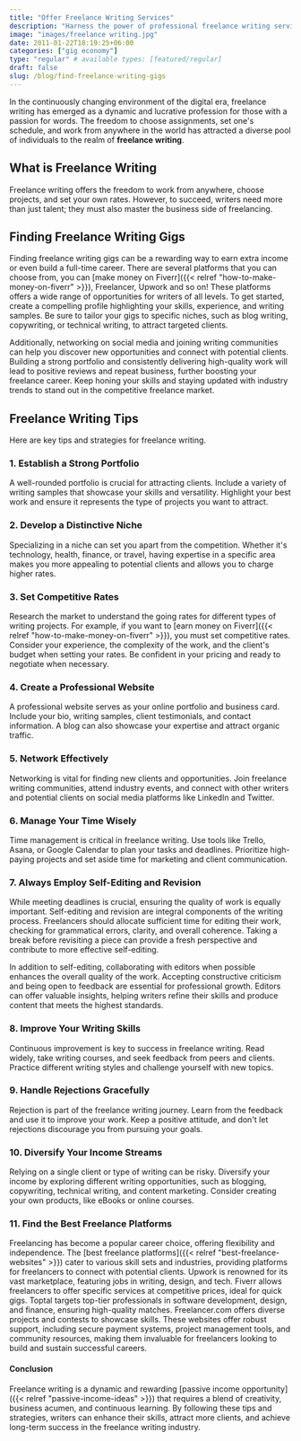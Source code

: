 ```yaml
---
title: "Offer Freelance Writing Services"
description: "Harness the power of professional freelance writing services to elevate your brand. Engage audiences, optimize SEO, and deliver tailored messages effectively."
image: "images/freelance writing.jpg"
date: 2011-01-22T18:19:25+06:00
categories: ["gig economy"]
type: "regular" # available types: [featured/regular]
draft: false
slug: /blog/find-freelance-writing-gigs
---
```


In the continuously changing environment of the digital era, freelance writing has emerged as a dynamic and lucrative profession for those with a passion for words. The freedom to choose assignments, set one's schedule, and work from anywhere in the world has attracted a diverse pool of individuals to the realm of **freelance writing**.

## What is Freelance Writing

Freelance writing offers the freedom to work from anywhere, choose projects, and set your own rates. However, to succeed, writers need more than just talent; they must also master the business side of freelancing.

## Finding Freelance Writing Gigs

Finding freelance writing gigs can be a rewarding way to earn extra income or even build a full-time career. There are several platforms that you can choose from, you can [make money on Fiverr]({{< relref "how-to-make-money-on-fiverr" >}}), Freelancer, Upwork and so on! These platforms offers a wide range of opportunities for writers of all levels. To get started, create a compelling profile highlighting your skills, experience, and writing samples. Be sure to tailor your gigs to specific niches, such as blog writing, copywriting, or technical writing, to attract targeted clients.

Additionally, networking on social media and joining writing communities can help you discover new opportunities and connect with potential clients. Building a strong portfolio and consistently delivering high-quality work will lead to positive reviews and repeat business, further boosting your freelance career. Keep honing your skills and staying updated with industry trends to stand out in the competitive freelance market.

## Freelance Writing Tips

Here are key tips and strategies for freelance writing.

### 1. Establish a Strong Portfolio

A well-rounded portfolio is crucial for attracting clients. Include a variety of writing samples that showcase your skills and versatility. Highlight your best work and ensure it represents the type of projects you want to attract.

### 2. Develop a Distinctive Niche

Specializing in a niche can set you apart from the competition. Whether it's technology, health, finance, or travel, having expertise in a specific area makes you more appealing to potential clients and allows you to charge higher rates.

### 3. Set Competitive Rates

Research the market to understand the going rates for different types of writing projects. For example, if you want to [earn money on Fiverr]({{< relref "how-to-make-money-on-fiverr" >}}), you must set competitive rates. Consider your experience, the complexity of the work, and the client's budget when setting your rates. Be confident in your pricing and ready to negotiate when necessary.

### 4. Create a Professional Website

A professional website serves as your online portfolio and business card. Include your bio, writing samples, client testimonials, and contact information. A blog can also showcase your expertise and attract organic traffic.

### 5. Network Effectively

Networking is vital for finding new clients and opportunities. Join freelance writing communities, attend industry events, and connect with other writers and potential clients on social media platforms like LinkedIn and Twitter.

### 6. Manage Your Time Wisely

Time management is critical in freelance writing. Use tools like Trello, Asana, or Google Calendar to plan your tasks and deadlines. Prioritize high-paying projects and set aside time for marketing and client communication.

### 7. Always Employ Self-Editing and Revision

While meeting deadlines is crucial, ensuring the quality of work is equally important. Self-editing and revision are integral components of the writing process. Freelancers should allocate sufficient time for editing their work, checking for grammatical errors, clarity, and overall coherence. Taking a break before revisiting a piece can provide a fresh perspective and contribute to more effective self-editing.

In addition to self-editing, collaborating with editors when possible enhances the overall quality of the work. Accepting constructive criticism and being open to feedback are essential for professional growth. Editors can offer valuable insights, helping writers refine their skills and produce content that meets the highest standards.

### 8. Improve Your Writing Skills

Continuous improvement is key to success in freelance writing. Read widely, take writing courses, and seek feedback from peers and clients. Practice different writing styles and challenge yourself with new topics.

### 9. Handle Rejections Gracefully

Rejection is part of the freelance writing journey. Learn from the feedback and use it to improve your work. Keep a positive attitude, and don't let rejections discourage you from pursuing your goals.

### 10. Diversify Your Income Streams

Relying on a single client or type of writing can be risky. Diversify your income by exploring different writing opportunities, such as blogging, copywriting, technical writing, and content marketing. Consider creating your own products, like eBooks or online courses.

### 11. Find the Best Freelance Platforms

Freelancing has become a popular career choice, offering flexibility and independence. The [best freelance platforms]({{< relref "best-freelance-websites" >}}) cater to various skill sets and industries, providing platforms for freelancers to connect with potential clients. Upwork is renowned for its vast marketplace, featuring jobs in writing, design, and tech. Fiverr allows freelancers to offer specific services at competitive prices, ideal for quick gigs. Toptal targets top-tier professionals in software development, design, and finance, ensuring high-quality matches. Freelancer.com offers diverse projects and contests to showcase skills. These websites offer robust support, including secure payment systems, project management tools, and community resources, making them invaluable for freelancers looking to build and sustain successful careers.

#### Conclusion

Freelance writing is a dynamic and rewarding [passive income opportunity]({{< relref "passive-income-ideas" >}}) that requires a blend of creativity, business acumen, and continuous learning. By following these tips and strategies, writers can enhance their skills, attract more clients, and achieve long-term success in the freelance writing industry.
